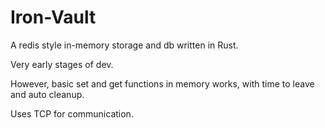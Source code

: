 # Iron-Vault
A redis style in-memory storage and db written in Rust.

Very early stages of dev.

However, basic set and get functions in memory works, with time to leave and auto cleanup.

Uses TCP for communication.